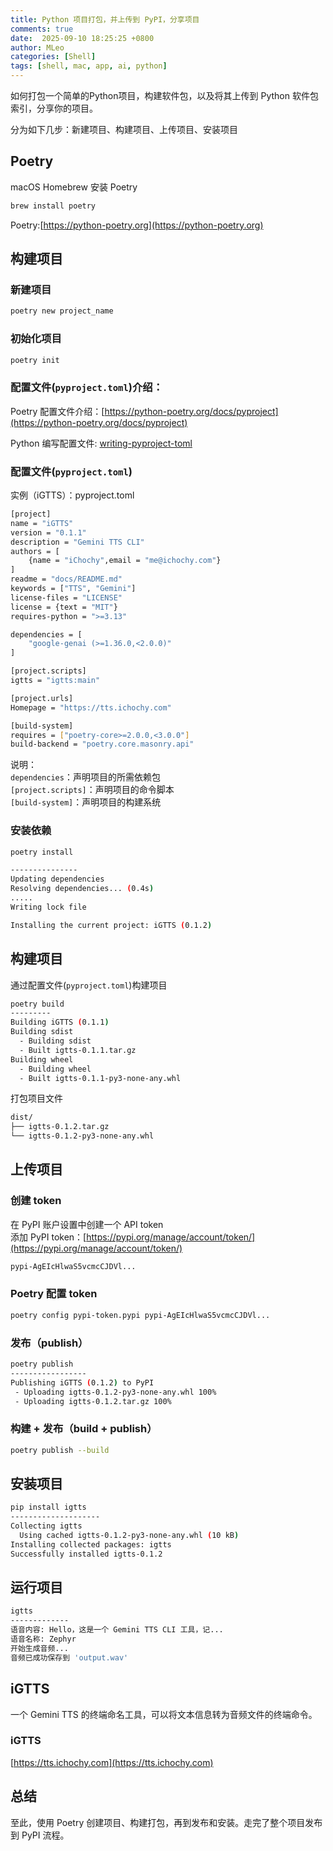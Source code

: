 ```yaml
---
title: Python 项目打包，并上传到 PyPI，分享项目
comments: true
date:  2025-09-10 18:25:25 +0800
author: MLeo
categories: [Shell] 
tags: [shell, mac, app, ai, python]
---
```


如何打包一个简单的Python项目，构建软件包，以及将其上传到 Python 软件包索引，分享你的项目。

分为如下几步：新建项目、构建项目、上传项目、安装项目


## Poetry
macOS Homebrew 安装 Poetry
```bash
brew install poetry
```
Poetry:[https://python-poetry.org](https://python-poetry.org)

## 构建项目
### 新建项目
```bash
poetry new project_name
```
### 初始化项目
```bash
poetry init
```


### 配置文件(`pyproject.toml`)介绍：
Poetry 配置文件介绍：[https://python-poetry.org/docs/pyproject](https://python-poetry.org/docs/pyproject)


Python 编写配置文件: [writing-pyproject-toml](https://packaging.python.org/en/latest/guides/writing-pyproject-toml)

### 配置文件(`pyproject.toml`)
实例（iGTTS）：pyproject.toml   
```bash
[project]
name = "iGTTS"
version = "0.1.1"
description = "Gemini TTS CLI"
authors = [
    {name = "iChochy",email = "me@ichochy.com"}
]
readme = "docs/README.md"
keywords = ["TTS", "Gemini"]
license-files = "LICENSE"
license = {text = "MIT"}
requires-python = ">=3.13"

dependencies = [
    "google-genai (>=1.36.0,<2.0.0)"
]

[project.scripts]
igtts = "igtts:main"

[project.urls]
Homepage = "https://tts.ichochy.com"

[build-system]
requires = ["poetry-core>=2.0.0,<3.0.0"]
build-backend = "poetry.core.masonry.api"

```

说明：  
`dependencies`：声明项目的所需依赖包   
`[project.scripts]`：声明项目的命令脚本  
`[build-system]`：声明项目的构建系统  

### 安装依赖
```bash
poetry install

---------------
Updating dependencies
Resolving dependencies... (0.4s)
.....
Writing lock file

Installing the current project: iGTTS (0.1.2)

```

## 构建项目
通过配置文件(`pyproject.toml`)构建项目

```bash
poetry build
---------
Building iGTTS (0.1.1)
Building sdist
  - Building sdist
  - Built igtts-0.1.1.tar.gz
Building wheel
  - Building wheel
  - Built igtts-0.1.1-py3-none-any.whl

```
打包项目文件  
```bash
dist/
├── igtts-0.1.2.tar.gz
└── igtts-0.1.2-py3-none-any.whl
```

## 上传项目
### 创建 token
在 PyPI 账户设置中创建一个 API token  
添加 PyPI token：[https://pypi.org/manage/account/token/](https://pypi.org/manage/account/token/)
```bash
pypi-AgEIcHlwaS5vcmcCJDVl...
```

### Poetry 配置 token
```bash
poetry config pypi-token.pypi pypi-AgEIcHlwaS5vcmcCJDVl...
```

### 发布（publish）
```bash
poetry publish
-----------------
Publishing iGTTS (0.1.2) to PyPI
 - Uploading igtts-0.1.2-py3-none-any.whl 100%
 - Uploading igtts-0.1.2.tar.gz 100%

```
### 构建 + 发布（build + publish）
```bash
poetry publish --build
```
## 安装项目

```bash
pip install igtts
--------------------
Collecting igtts
  Using cached igtts-0.1.2-py3-none-any.whl (10 kB)
Installing collected packages: igtts
Successfully installed igtts-0.1.2

```

## 运行项目
```bash
igtts
-------------
语音内容: Hello，这是一个 Gemini TTS CLI 工具，记...
语音名称: Zephyr
开始生成音频...
音频已成功保存到 'output.wav'

```

## iGTTS
一个 Gemini TTS 的终端命名工具，可以将文本信息转为音频文件的终端命令。  
### iGTTS
[https://tts.ichochy.com](https://tts.ichochy.com)

## 总结
至此，使用 Poetry 创建项目、构建打包，再到发布和安装。走完了整个项目发布到 PyPI 流程。



